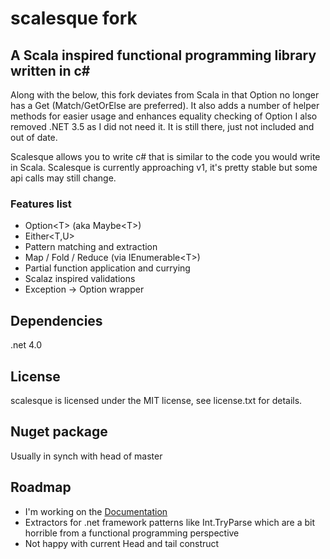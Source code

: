 # scalesque fork
## A Scala inspired functional programming library written in c&#35;

Along with the below, this fork deviates from Scala in that Option no longer has a Get (Match/GetOrElse are preferred). 
It also adds a number of helper methods for easier usage and enhances equality checking of Option
I also removed .NET 3.5 as I did not need it. It is still there, just not included and out of date.

Scalesque allows you to write c&#35; that is similar to the code you would write in Scala.  Scalesque is currently approaching v1, it's pretty stable but some api calls may still change.  

### Features list

* Option&lt;T&gt; (aka Maybe&lt;T&gt;)
* Either&lt;T,U&gt;
* Pattern matching and extraction
* Map / Fold / Reduce (via IEnumerable&lt;T&gt;)
* Partial function application and currying
* Scalaz inspired validations
* Exception -> Option wrapper

## Dependencies

.net 4.0

## License

scalesque is licensed under the MIT license, see license.txt for details.

## Nuget package

Usually in synch with head of master

## Roadmap
* I'm working on the [Documentation](http://noelkennedy.github.com/scalesque)
* Extractors for .net framework patterns like Int.TryParse which are a bit horrible from a functional programming perspective
* Not happy with current Head and tail construct

